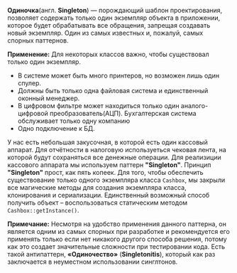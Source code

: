 **Одиночка**(англ. **Singleton**) — порождающий шаблон проектирования, позволяет 
содержать только один экземпляр объекта в приложении, которое будет обрабатывать 
все обращения, запрещая создавать новый экземпляр. Один из самых известных и, пожалуй, самых спорных паттернов.

**Применение:**
Для некоторых классов важно, чтобы существовал только один экземпляр. 
* В системе может быть много принтеров, но возможен лишь один спулер.
* Должны быть только одна файловая система и единственный оконный менеджер.
* В цифровом фильтре может находиться только один аналого-цифровой преобразователь(АЦП). 
Бухгалтерская система обслуживает только одну компанию
* Одно подключение к БД.

У нас есть небольшая закусочная, в которой есть один кассовый аппарат.
Для отчётности в налоговую используеться чековая лента, на которой будут сохраняться
все денежные операции. Для реализиции кассового аппарата мы используем 
паттерн **"Singleton"**.
Принцип **"Singleton"** прост, как пять копеек. Для того, чтобы обеспечить существование только 
одного экземпляра класса `Cashbox`, мы закрыли все магические методы для создания экземпляра 
класса, клонирования и сериализации. Единственный возможный способ получить объект – воспользоваться 
статическим методом `Cashbox::getInstance()`.

**Примечание:**
Несмотря на удобство применения данного паттерна, он является одним из самых спорных 
при разработке и рекомендуется его применять только если нет никакого другого способа 
решения, потому как это создает значительные сложности при тестировании кода.
Есть такой антипаттерн, **«Одиночество»** (**Singletonitis**),
который как раз заключается в неуместном использовании синглтонов.
